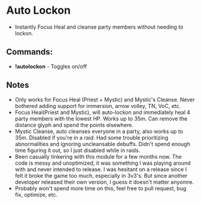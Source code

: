 # Auto Lockon

- Instantly Focus Heal and cleanse party members without needing to lockon.

## Commands:
* **!autolockon**    - Toggles on/off

## Notes
* Only works for Focus Heal (Priest + Mystic) and Mystic's Cleanse. Never bothered adding support for immersion, arrow volley, TN, VoC, etc.
* Focus Heal(Priest and Mystic), will auto-lockon and immediately heal 4 party members with the lowest HP. Works up to 35m. Can remove the distance glyph and spend the points elsewhere.
* Mystic Cleanse, auto cleanses everyone in a party, also works up to 35m. Disabled if you're in a raid. Had some trouble prioritizing abnormalities and ignoring uncleansable debuffs. Didn't spend enough time figuring it out, so I just disabled while in raids.
* Been casually tinkering with this module for a few months now. The code is messy and unoptimized, it was something I was playing around with and never intended to release. I was hesitant on a release since I felt it broke the game too much, especially in 3v3's. But since another developer released their own version, I guess it doesn't matter anyomre.
* Probably won't spend more time on this, feel free to pull request, bug fix, optimize, etc.
